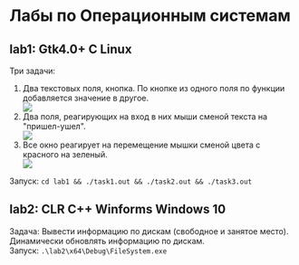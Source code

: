 <h1>Лабы по Операционным системам<br></h1>
<h2>lab1: Gtk4.0+ C Linux<br></h2>
  <p>Три задачи: <ol>
     <li>Два текстовых поля, кнопка. По кнопке из одного поля по функции добавляется значение в другое.</li>
    <img src=https://github.com/SynI20N/IT/tree/systems/lab1/images/task1.png>
     <li>Два поля, реагирующих на вход в них мыши сменой текста на "пришел-ушел".</li>
    <img src=https://github.com/SynI20N/IT/tree/systems/lab1/images/task2.png>
     <li>Все окно реагирует на перемещение мышки сменой цвета с красного на зеленый.</li>
    <img src=https://github.com/SynI20N/IT/tree/systems/lab1/images/task3.png>
    </ol>
    Запуск: <code>cd lab1 && ./task1.out && ./task2.out && ./task3.out</code>
  </p>
<h2>lab2: CLR C++ Winforms Windows 10<br></h2>
  <p>Задача: Вывести информацию по дискам (свободное и занятое место). Динамически обновлять информацию по дискам. <br>
    Запуск: <code>.\lab2\x64\Debug\FileSystem.exe</code>
  </p>
